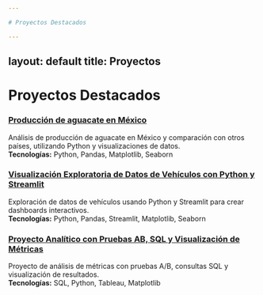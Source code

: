 ```yaml
---

# Proyectos Destacados

---
```

layout: default
title: Proyectos
---

# Proyectos Destacados

### [Producción de aguacate en México](https://github.com/isaacbu710/Producci-n_de_aguacate_Mexico)
Análisis de producción de aguacate en México y comparación con otros países, utilizando Python y visualizaciones de datos.  
**Tecnologías:** Python, Pandas, Matplotlib, Seaborn

### [Visualización Exploratoria de Datos de Vehículos con Python y Streamlit](https://github.com/isaacbu710/Visualizacion_Exploratoria_de_Datos_de_Vehiculos_con_Python_y_Streamlit)
Exploración de datos de vehículos usando Python y Streamlit para crear dashboards interactivos.  
**Tecnologías:** Python, Pandas, Streamlit, Matplotlib, Seaborn

### [Proyecto Analítico con Pruebas AB, SQL y Visualización de Métricas](https://github.com/isaacbu710/Proyecto_Analitico_con_Pruebas_AB_SQL_y_Visualizacion_de_Metricas)
Proyecto de análisis de métricas con pruebas A/B, consultas SQL y visualización de resultados.  
**Tecnologías:** SQL, Python, Tableau, Matplotlib


